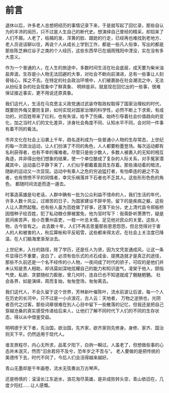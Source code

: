 # 前言

退休以后，许多老人总想把经历的事情记录下来，于是就写起了回忆录，那些自认为的丰沛的阅历，只不过是人生自己的断代史。想演绎自己曽经的精采，却招来了人们不屑。人老了，枯槁的发、浑黄的脸、踉跄的行走，已经再也难找到老地方、老人员说话聊以往，再说个人从成长上学到工作，都是一些凡人俗亊，写出的都是那些陈芝麻烂谷子之类的个人经历，这些东西早已在烟雨残阳中湮没，实在没有多大意义。

作为一个普通的人，在人生的旅途中，多数时间生活在社会底层，成天要为柴米油盐奔波。生存是小人物无法回避的大亊，对社会不断向前演进，总有一些事让人刻骨铭心，挥之不去。在特定的社会政治环境中，人们被裹胁在社会潮流之中，无法从纷纭复杂的社会现象中了觧真象、 明辨是非。就是现在回忆出的一些事，很难保证接近事实，更不用说还原真象。

我们这代人，生活在马克思主义政党通过武装夺取政权取得了国家治理权的时代，既要防外侮又要防复辟，如何实现对国家治理的科学性，必然不断上下求索，有成功的，对百姓带来了红利，也有失误，给予了伤痛，始终引导着社会价值趋向的变化，加之当时人们的文化差异，涉身社会角度不同、认知水平不同，会对同一件事有着不同的看法。

市井文化在社会上沿袭上千年，趋名逐利成为一些普通小人物的生存常态，上世纪的每一次政治运动，让人们扮演了不同的角色，人人都要粉墨登场。每次运动都有名利获得者，也有不幸的罹难者。尽管只是些少数人，多数人被裹入的无知的相互角逐，并非得出他们想象的结果，使一个单位酿成了复杂的人际关系，对手冤家潜藏其中，运动虽已平静下来了，人们似乎都戴着面具生存着。那些涌动着的暗流，随新的运动又一次显现。运动中有乘人之危的穷追猛打者，有怕牵连的避之不及者，也有愤愤不平的同情者，幸灾乐祸落井下石者也不乏其人。这些形形色色的角色， 都随时间流逝而逐一遁去。&#x20;

时事造英雄是句老话，人群中确有一批为公众利益不惜命的人，我们生活的年代，许多人数十风尘，过艰苦的日子，为国家建设不辞辛劳。留下的是疾病之躯，这些人让人肃然起敬。也有些人虽为百姓做了好亊，还落下处分。史上清代县令郑板桥因借种子给百姓，犯了私动粮仓罪被罢免，他为官时写下：衙斋卧听萧萧竹，疑是民间疾苦声，些小吾曹州县吏，一枝一叶总关情。足见他对民众的关爱。这些人物，古今皆有之。 此去数十年，人们不再去思量那些恩恩怨怨，但总觉得对于害人的人和被害的人，秋后算帐和平反昭雪，这些都来得太迟，在社会上关注度已降温，在人们脑海里渐渐淡去。&#x20;

上世纪末，入仕的路径，除了学历，还是任人为贤，因为文凭变通成风，让这一条件显得已不重要，说白了，必须有伯乐式的点石成金、提携造就才是真正的途径，那些不久前还是一个名不经传的小人物，一夜间成了时代的骄子，可叹的是他们并未认知是贵人相助，却讳莫如深地炫耀自己的能力和知识底气，凌架于他人，颐指气使，私欲、贪婪随权力膨胀，曾几何时，连自已也不知道就成了魑魅魍魉。 社会各界，如是演绎，周而复始，匆匆登场，匆匆离去。

我们这代人，不会久留于这个世界，芳林新叶催陈叶，流水前波让后波，每一个人在历史的长河中，只不过是一小点浪花，古人云：天地者， 万物之逆旅也，光阴者百代之过客。那些词章很难在別人心目中留下一些散落的记忆，但我还是把自己穿越沧桑的真实感受传递给后来人，让他们了解不同时代下人们的不同的生存状态，得以从中借鉴受益。&#x20;

明明德于天下者，先治国，欲治国，先齐家，欲齐家则先修身。身修、家齐、国治则天下平。仍然适用于现代人。&#x20;

谁言旅程尽，内心无所求，品茗夕阳下，白驹一瞬过。人虽老了，但想做些事的心态并未泯灭，然而“汩余若将不及兮，恐年岁之不吾与”。 老人要做的是把传统的美德传下去，时代不同了，今后人们会活得越来越好。&#x20;

青山无墨却是千年画卷，流水无弦奏出万古琴声。&#x20;

还是杨慎的：滚滚长江东逝水，浪花淘尽英雄，是非成败转头空，青山依旧在，几度夕阳红……让人感慨。
